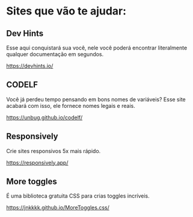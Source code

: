 # Sites que vão te ajudar:

##   Dev Hints

Esse aqui conquistará sua você, nele você poderá encontrar literalmente  qualquer  documentação em segundos.

https://devhints.io/



## CODELF

Você já perdeu tempo pensando em bons nomes de variáveis? Esse site acabará com isso, ele fornece nomes legais e reais.

https://unbug.github.io/codelf/



##  Responsively

Crie sites responsivos 5x mais rápido.

https://responsively.app/



## More toggles

É uma biblioteca gratuita CSS para crias toggles incríveis.

https://jnkkkk.github.io/MoreToggles.css/

